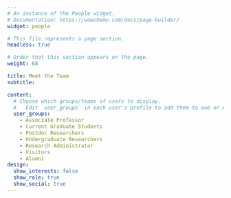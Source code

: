 ```yaml
---
# An instance of the People widget.
# Documentation: https://wowchemy.com/docs/page-builder/
widget: people

# This file represents a page section.
headless: true

# Order that this section appears on the page.
weight: 68

title: Meet the Team
subtitle:

content:
  # Choose which groups/teams of users to display.
  #   Edit `user_groups` in each user's profile to add them to one or more of these groups.
  user_groups:
    - Associate Professor
    - Current Graduate Students
    - Postdoc Researchers
    - Undergraduate Researchers
    - Research Administrator
    - Visitors
    - Alumni
design:
  show_interests: false
  show_role: true
  show_social: true
---
```

